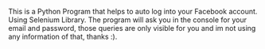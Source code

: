 This is a Python Program that helps to auto log into your Facebook account.
Using Selenium Library.
The program will ask you in the console for your email and password,
those queries are only visible for you and im not using any information of that, thanks :).